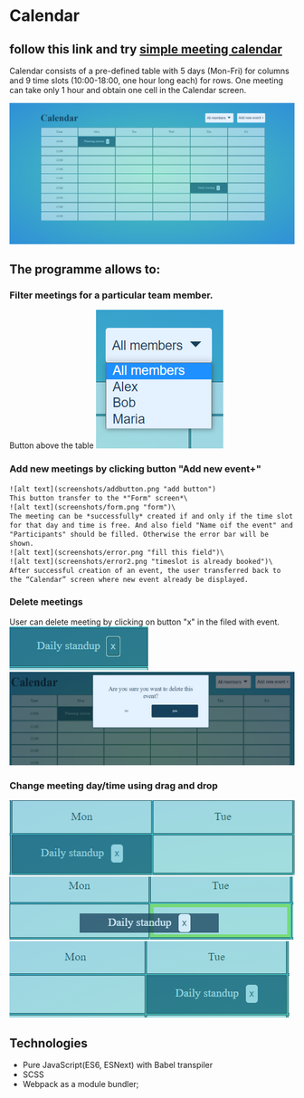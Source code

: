 # Сalendar 
## follow this link and try [simple meeting calendar](https://nataliakoshevaya.github.io/calendar/dist/calendar.html)

Calendar consists of a pre-defined table with 5 days (Mon-Fri) for columns and 9 time slots (10:00-18:00, one hour long each) for rows. One meeting can take only 1 hour and obtain one cell in the Calendar screen.  

![alt text](screenshots/calendar.png "Calendar")

## The programme allows to:
  ### Filter meetings for a particular team member. 
  Button above the table
  ![alt text](screenshots/filter.png "filter") 
  
  ### Add new meetings by clicking button "Add new event+"
    ![alt text](screenshots/addbutton.png "add button")
    This button transfer to the *"Form" screen*\
    ![alt text](screenshots/form.png "form")\
    The meeting can be *successfully* created if and only if the time slot for that day and time is free. And also field "Name oif the event" and "Participants" should be filled. Otherwise the error bar will be shown.
    ![alt text](screenshots/error.png "fill this field")\
    ![alt text](screenshots/error2.png "timeslot is already booked")\
    After successful creation of an event, the user transferred back to the “Calendar” screen where new event already be displayed. 
 ### Delete meetings
   User can delete meeting by clicking on button "x" in the filed with event.\
   ![alt text](screenshots/event-field.png "event field")
   ![alt text](screenshots/delete-event.png "window with delete event")
 ### Change meeting day/time using drag and drop 
   ![alt text](screenshots/drag-ndrop.png "drag n drop")![alt text](screenshots/drag-ndrop2.png "drag n drop") ![alt text](screenshots/drag-ndrop3.png "drag n drop")
   
   ## Technologies
   + Pure JavaScript(ES6, ESNext) with Babel transpiler
   + SCSS
   + Webpack as a module bundler;

 

 
 
